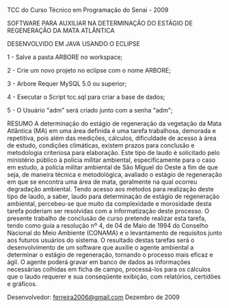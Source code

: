 TCC do Curso Técnico em Programação do Senai - 2009

SOFTWARE PARA AUXILIAR NA DETERMINAÇÃO DO ESTÁGIO DE REGENERAÇÃO DA MATA ATLÂNTICA


DESENVOLVIDO EM JAVA USANDO O ECLIPSE

1 - Salve a pasta ARBORE no workspace;

2 - Crie um novo projeto no eclipse com o nome ARBORE;

3 - Arbore Requer MySQL 5.0 ou superior;

4 - Executar o Script tcc.sql para criar a base de dados;

5 - O Usuário "adm" será criado junto com a senha "adm";


RESUMO 
A determinação do estágio de regeneração da vegetação da Mata Atlântica (MA) em uma área definida é uma tarefa trabalhosa, demorada e repetitiva, pois além das medições, cálculos, dificuldade de acesso à área de estudo, condições climáticas, existem prazos para conclusão e metodologia criteriosa para elaboração. Este tipo de laudo é solicitado pelo ministério público à polícia militar ambiental, especificamente para o caso em estudo, a polícia militar ambiental de São Miguel do Oeste a fim de que seja, de maneira técnica e metodológica, avaliado o estágio de regeneração em que se encontra uma área de mata, geralmente na qual ocorreu degradação ambiental. Tendo acesso aos métodos para realização deste tipo de laudo, a saber, laudo para determinação de estágio de regeneração ambiental, percebeu-se que muito da complexidade e morosidade desta tarefa poderiam ser resolvidas com a informatização deste processo. O presente trabalho de conclusão de curso pretende realizar esta tarefa, tendo como guia a resolução nº 4, de 04 de Maio de 1994 do Conselho Nacional do Meio Ambiente (CONAMA) e o levantamento de requisitos junto aos futuros usuários do sistema. O resultado destas tarefas será o desenvolvimento de um software que auxilie o agente ambiental a determinar o estágio de regeneração, tornando o processo mais eficaz e ágil. O agente poderá gravar em banco de dados as informações necessárias colhidas em ficha de campo, processá-los para os cálculos que o laudo requerer e sua conseqüente exibição, com relatórios, certidões e gráficos.


Desenvolvedor: ferreira2006@gmail.com
Dezembro de 2009
